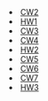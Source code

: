 <html lang="en-US">
<body>
<li>
<a href="https://maya-karahbala.github.io/advancedpro/CW/cw2/Array%20Demo.html">CW2</a>
  </li>
<li>
<a href="https://maya-karahbala.github.io/advancedpro/HW/odev1/hw1.html">HW1</a>
  </li>
<li>
<a href="https://maya-karahbala.github.io/advancedpro/CW/cw3/c4_data.html">CW3</a>
  </li>
  <li>
<a href="https://maya-karahbala.github.io/advancedpro/CW/cw4/index2.html">CW4</a>
  </li>
    <li>
<a href="https://maya-karahbala.github.io/advancedpro/HW/odev2/database.html">HW2</a>
  </li>
    <li>
<a href="https://maya-karahbala.github.io/advancedpro/CW/cw5/cw5.html">CW5</a>
  </li>
     <li>
<a href="https://maya-karahbala.github.io/advancedpro/CW/cw6/Timing.html">CW6</a>
  </li>
      <li>
<a href="https://maya-karahbala.github.io/advancedpro/CW/cw7/app.html">CW7</a>
  </li>
     <li>
<a href="https://maya-karahbala.github.io/advancedpro/HW/odev3/odev3Son.html">HW3</a>
  </li>
</body>
</html>



